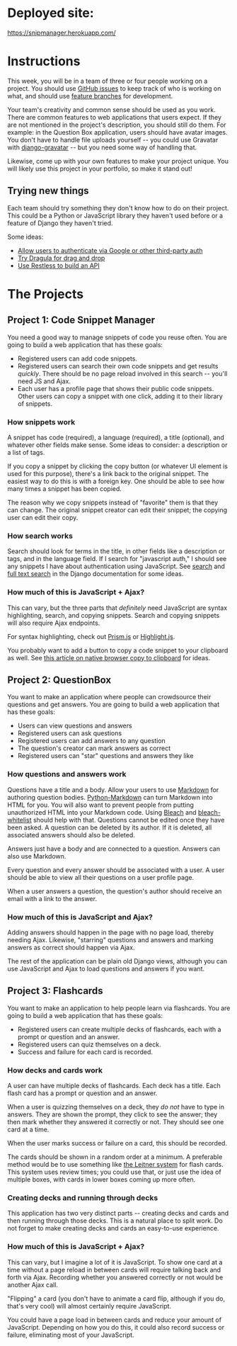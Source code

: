 # Deployed site:
https://snipmanager.herokuapp.com/

# Instructions

This week, you will be in a team of three or four people working on a project. You should use [GitHub issues](https://guides.github.com/features/issues/) to keep track of who is working on what, and should use [feature branches](https://bocoup.com/blog/git-workflow-walkthrough-feature-branches) for development.

Your team's creativity and common sense should be used as you work. There are common features to web applications that users expect. If they are not mentioned in the project's description, you should still do them. For example: in the Question Box application, users should have avatar images. You don't have to handle file uploads yourself -- you could use Gravatar with [django-gravatar](https://github.com/twaddington/django-gravatar) -- but you need some way of handling that.

Likewise, come up with your own features to make your project unique. You will likely use this project in your portfolio, so make it stand out!

## Trying new things

Each team should try something they don't know how to do on their project. This could be a Python or JavaScript library they haven't used before or a feature of Django they haven't tried.

Some ideas:

* [Allow users to authenticate via Google or other third-party auth](https://www.intenct.nl/projects/django-allauth/)
* [Try Dragula for drag and drop](https://bevacqua.github.io/dragula/)
* [Use Restless to build an API](https://restless.readthedocs.io/en/latest/)

# The Projects

## Project 1: Code Snippet Manager

You need a good way to manage snippets of code you reuse often. You are going to build a web application that has these goals:

- Registered users can add code snippets.
- Registered users can search their own code snippets and get results _quickly_. There should be no page reload involved in this search -- you'll need JS and Ajax.
- Each user has a profile page that shows their public code snippets. Other users can copy a snippet with one click, adding it to their library of snippets.

### How snippets work

A snippet has code (required), a language (required), a title (optional), and whatever other fields make sense. Some ideas to consider: a description or a list of tags.

If you copy a snippet by clicking the copy button (or whatever UI element is used for this purpose), there's a link back to the original snippet. The easiest way to do this is with a foreign key. One should be able to see how many times a snippet has been copied.

The reason why we copy snippets instead of "favorite" them is that they can change. The original snippet creator can edit their snippet; the copying user can edit their copy.

### How search works

Search should look for terms in the title, in other fields like a description or tags, and in the language field. If I search for "javascript auth," I should see any snippets I have about authentication using JavaScript. See [search](https://docs.djangoproject.com/en/2.1/topics/db/search/) and [full text search](https://docs.djangoproject.com/en/2.1/ref/contrib/postgres/search/) in the Django documentation for some ideas.

### How much of this is JavaScript + Ajax?

This can vary, but the three parts that _definitely_ need JavaScript are syntax highlighting, search, and copying snippets. Search and copying snippets will also require Ajax endpoints.

For syntax highlighting, check out [Prism.js](https://prismjs.com/) or [Highlight.js](https://highlightjs.org/).

You probably want to add a button to copy a code snippet to your clipboard as well. See [this article on native browser copy to clipboard](https://css-tricks.com/native-browser-copy-clipboard/) for ideas.

## Project 2: QuestionBox

You want to make an application where people can crowdsource their questions and get answers. You are going to build a web application that has these goals:

* Users can view questions and answers
* Registered users can ask questions
* Registered users can add answers to any question
* The question's creator can mark answers as correct
* Registered users can "star" questions and answers they like

### How questions and answers work

Questions have a title and a body. Allow your users to use [Markdown](https://en.wikipedia.org/wiki/Markdown) for authoring question bodies. [Python-Markdown](https://python-markdown.github.io/) can turn Markdown into HTML for you. You will also want to prevent people from putting unauthorized HTML into your Markdown code. Using [Bleach](https://bleach.readthedocs.io/en/latest/clean.html) and [bleach-whitelist](https://github.com/yourcelf/bleach-whitelist) should help with that. Questions cannot be edited once they have been asked. A question can be deleted by its author. If it is deleted, all associated answers should also be deleted.

Answers just have a body and are connected to a question. Answers can also use Markdown.

Every question and every answer should be associated with a user.  A user should be able to view all their questions on a user profile page.

When a user answers a question, the question's author should receive an email with a link to the answer.

### How much of this is JavaScript and Ajax?

Adding answers should happen in the page with no page load, thereby needing Ajax. Likewise, "starring" questions and answers and marking answers as correct should happen via Ajax.

The rest of the application can be plain old Django views, although you can use JavaScript and Ajax to load questions and answers if you want.

## Project 3: Flashcards

You want to make an application to help people learn via flashcards. You are going to build a web application that has these goals:

- Registered users can create multiple decks of flashcards, each with a prompt or question and an answer.
- Registered users can quiz themselves on a deck.
- Success and failure for each card is recorded.

### How decks and cards work

A user can have multiple decks of flashcards. Each deck has a title. Each flash card has a prompt or question and an answer.

When a user is quizzing themselves on a deck, they _do not_ have to type in answers. They are shown the prompt, they click to see the answer; they then mark whether they answered it correctly or not. They should see one card at a time.

When the user marks success or failure on a card, this should be recorded.

The cards should be shown in a random order at a minimum. A preferable method would be to use something like [the Leitner system](https://www.virtualsalt.com/learn10.html) for flash cards. This system uses review times; you could use that, or just use the idea of multiple boxes, with cards in lower boxes coming up more often.

### Creating decks and running through decks

This application has two very distinct parts -- creating decks and cards and then running through those decks. This is a natural place to split work. Do not forget to make creating decks and cards an easy-to-use experience.

### How much of this is JavaScript + Ajax?

This can vary, but I imagine a lot of it is JavaScript. To show one card at a time without a page reload in between cards will require talking back and forth via Ajax. Recording whether you answered correctly or not would be another Ajax call.

"Flipping" a card (you don't have to animate a card flip, although if you do, that's very cool) will almost certainly require JavaScript.

You could have a page load in between cards and reduce your amount of JavaScript. Depending on how you do this, it could also record success or failure, eliminating most of your JavaScript.
